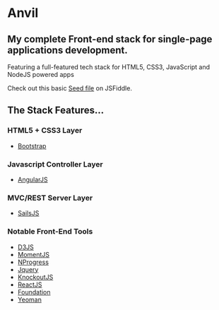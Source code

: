 Anvil
=====

## My complete Front-end stack for single-page applications development.

Featuring a full-featured tech stack for HTML5, CSS3, JavaScript and NodeJS powered apps

Check out this basic [Seed file](http://jsfiddle.net/c931y1rk/2/) on JSFiddle.

## The Stack Features...

### HTML5 + CSS3 Layer
  * [Bootstrap](http://maxcdn.bootstrapcdn.com/bootstrap/3.2.0/css/bootstrap.min.css)

### Javascript Controller Layer
  * [AngularJS](http://ajax.googleapis.com/ajax/libs/angularjs/1.2.23/angular.min.js)

### MVC/REST Server Layer
  * [SailsJS](http://sailsjs.org/#/)

### Notable Front-End Tools
  * [D3JS](http:////cdnjs.cloudflare.com/ajax/libs/d3/3.4.11/d3.min.js)
  * [MomentJS](http://cdnjs.cloudflare.com/ajax/libs/moment.js/2.8.2/moment.min.js)
  * [NProgress](http://cdnjs.cloudflare.com/ajax/libs/nprogress/0.1.3/nprogress.min.js)
  * [Jquery](http:///cdnjs.cloudflare.com/ajax/libs/jquery/2.1.1/jquery.min.js)
  * [KnockoutJS](http://cdnjs.cloudflare.com/ajax/libs/knockout/3.2.0/knockout-min.js)
  * [ReactJS](http://cdnjs.cloudflare.com/ajax/libs/react/0.11.1/react.min.js)
  * [Foundation](http://cdnjs.cloudflare.com/ajax/libs/foundation/5.3.3/css/foundation.min.css)
  * [Yeoman](http://yeoman.io/)
